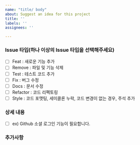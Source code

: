 ```yaml
---
name: "title/ body"
about: Suggest an idea for this project
title: ''
labels: ''
assignees: ''

---
```


### Issue 타입(하나 이상의 Issue 타입을 선택해주세요)
- [ ] Feat : 새로운 기능 추가
- [ ] Remove : 파일 및 기능 삭제
- [ ] Test : 테스트 코드 추가
- [ ] Fix : 버그 수정
- [ ] Docs : 문서 수정
- [ ] Refactor : 코드 리펙토링
- [ ] Style : 코드 포맷팅, 세미콜론 누락, 코드 변경이 없는 경우, 주석 추가

### 상세 내용
- [ ] ex) Github 소셜 로그인 기능이 필요합니다.

### 추가사항
